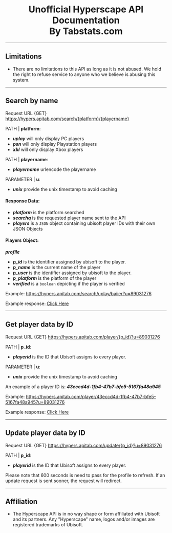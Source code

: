 <p align="center">
  <h1 align="center">Unofficial Hyperscape API Documentation<br>By Tabstats.com</h3>
</p>

<hr>

## Limitations
- There are no limitations to this API as long as it is not abused. We hold the right to refuse service to anyone who we believe is abusing this system.

<hr>

## Search by name

Request URL {GET} https://hypers.apitab.com/search/{platform}/{playername}

PATH | **platform**:

- <i>**uplay**</i> will only display PC players<br>
- <i>**psn**</i> will only display Playstation players<br>
- <i>**xbl**</i> will only display Xbox players<br>

PATH | **playername**:

- <i>**playername**</i> urlencode the playername<br>

PARAMETER | **u**:

- <i>**unix**</i> provide the unix timestamp to avoid caching

#### Response Data:

- <i>**platform**</i> is the platform searched<br>
- <i>**searchq**</i> is the requested player name sent to the API<br>
- <i>**players**</i> is a `JSON` object containing ubisoft player IDs with their own JSON Objects<br>

#### Players Object:
<i> **profile**</i>
- <i>**p_id**</i> is the identifier assigned by ubisoft to the player.<br>
- <i>**p_name**</i> is the current name of the player<br>
- <i>**p_user**</i> is the identifier assigned by ubisoft to the player.<br>
- <i>**p_platform**</i> is the platform of the player<br>
- <i>**verified**</i> is a `boolean` depicting if the player is verified<br>

Example: https://hypers.apitab.com/search/uplay/baiier?u=89031276

Example response: <u>[Click Here](https://github.com/Tabwire/HyperScape-API/blob/master/responses/playerdatabyname.json)</u>

<hr>

## Get player data by ID

Request URL {GET} https://hypers.apitab.com/player/{p_id}?u=89031276

PATH | **p_id**:

- <i>**playerid**</i> is the ID that Ubisoft assigns to every player.<br>

PARAMETER | **u**:

- <i>**unix**</i> provide the unix timestamp to avoid caching

An example of a player ID is: <i>**43eccd4d-1fb4-47b7-bfe5-5167fa48a945**</i>

Example: https://hypers.apitab.com/player/43eccd4d-1fb4-47b7-bfe5-5167fa48a945?u=89031276

Example response: <u>[Click Here](https://https://github.com/Tabwire/HyperScape-API/blob/master/responses/playerdatabyid.json)</u>

<hr>

## Update player data by ID

Request URL {GET} https://hypers.apitab.com/update/{p_id}?u=89031276

PATH | **p_id**:
- <i>**playerid**</i> is the ID that Ubisoft assigns to every player.<br>

Please note that 600 seconds is need to pass for the profile to refresh. If an update request is sent sooner, the request will redirect.

<hr>

## Affiliation
- The Hyperscape API is in no way shape or form affiliated with Ubisoft and its partners. Any "Hyperscape" name, logos and/or images are registered trademarks of Ubisoft.
